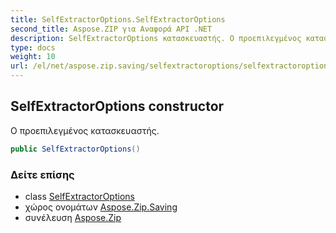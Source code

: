 ```yaml
---
title: SelfExtractorOptions.SelfExtractorOptions
second_title: Aspose.ZIP για Αναφορά API .NET
description: SelfExtractorOptions κατασκευαστής. Ο προεπιλεγμένος κατασκευαστής.
type: docs
weight: 10
url: /el/net/aspose.zip.saving/selfextractoroptions/selfextractoroptions/
---
```

## SelfExtractorOptions constructor

Ο προεπιλεγμένος κατασκευαστής.

```csharp
public SelfExtractorOptions()
```

### Δείτε επίσης

* class [SelfExtractorOptions](../)
* χώρος ονομάτων [Aspose.Zip.Saving](../../selfextractoroptions/)
* συνέλευση [Aspose.Zip](../../../)


